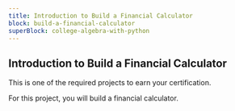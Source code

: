 ```yaml
---
title: Introduction to Build a Financial Calculator
block: build-a-financial-calculator
superBlock: college-algebra-with-python
---
```


## Introduction to Build a Financial Calculator

This is one of the required projects to earn your certification.

For this project, you will build a financial calculator.
